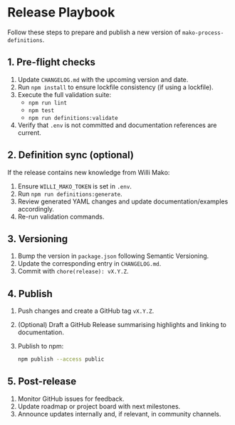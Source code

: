 # Release Playbook

Follow these steps to prepare and publish a new version of `mako-process-definitions`.

## 1. Pre-flight checks

1. Update `CHANGELOG.md` with the upcoming version and date.
2. Run `npm install` to ensure lockfile consistency (if using a lockfile).
3. Execute the full validation suite:
   - `npm run lint`
   - `npm test`
   - `npm run definitions:validate`
4. Verify that `.env` is not committed and documentation references are current.

## 2. Definition sync (optional)

If the release contains new knowledge from Willi Mako:

1. Ensure `WILLI_MAKO_TOKEN` is set in `.env`.
2. Run `npm run definitions:generate`.
3. Review generated YAML changes and update documentation/examples accordingly.
4. Re-run validation commands.

## 3. Versioning

1. Bump the version in `package.json` following Semantic Versioning.
2. Update the corresponding entry in `CHANGELOG.md`.
3. Commit with `chore(release): vX.Y.Z`.

## 4. Publish

1. Push changes and create a GitHub tag `vX.Y.Z`.
2. (Optional) Draft a GitHub Release summarising highlights and linking to documentation.
3. Publish to npm:

   ```bash
   npm publish --access public
   ```

## 5. Post-release

1. Monitor GitHub issues for feedback.
2. Update roadmap or project board with next milestones.
3. Announce updates internally and, if relevant, in community channels.
